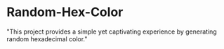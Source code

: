 # Random-Hex-Color
"This project provides a simple yet captivating experience by generating random hexadecimal color."
